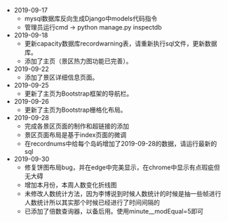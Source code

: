 + 2019-09-17
  + mysql数据库反向生成Django中models代码指令
  + 管理员运行cmd -> python manage.py inspectdb
+ 2019-09-18
  + 更新capacity数据库recordwarning表，请重新执行sql文件，更新数据库。
  + 添加了主页（景区热力图功能已完善）。
+ 2019-09-22
  + 添加了景区详细信息页面。
+ 2019-09-25
  + 更新了主页为Bootstrap框架的导航栏。
+ 2019-09-26
  + 更新了主页为Bootstrap栅格化布局。
+ 2019-09-28
  + 完成各景区页面的制作和超链接的添加
  + 景区页面布局是基于index页面的微调  
  + 在recordnums中给每个岛屿增加了2019-09-28的数据，请运行最新的sql
+ 2019-09-30
  + 修复饼图布局bug，并在edge中完美显示，在chrome中显示有点瑕疵但无大碍
  + 增加本月份，本周人数变化折线图
  + 未修改人数统计方法，因为李博说到时候人数统计的时候是抽一些帧进行人数统计所以其实那个时候已经进行了时间间隔的
  + 已添加了倍数查询器，以备后用。使用minute__modEqual=5即可
  
